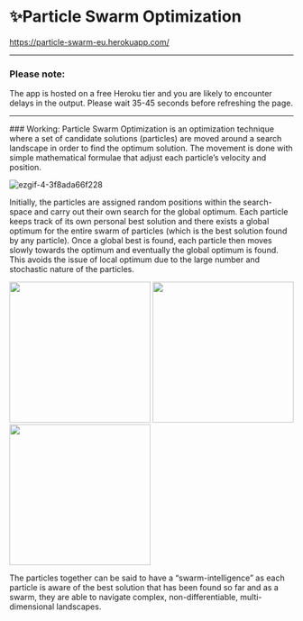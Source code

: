 # ✨Particle Swarm Optimization

https://particle-swarm-eu.herokuapp.com/

<hr>

### Please note:

The app is hosted on a free Heroku tier and you are likely to encounter delays in the output. Please wait 35-45 seconds before refreshing the page. 
<hr>
### Working:
Particle Swarm Optimization is an optimization technique where a set of candidate solutions (particles) are moved around a search landscape in order to find the optimum solution. The movement is done with simple mathematical formulae that adjust each particle’s velocity and position.

![ezgif-4-3f8ada66f228](https://user-images.githubusercontent.com/68558063/121675639-4afcf700-cad1-11eb-9537-f15187a17358.gif)

Initially, the particles are assigned random positions within the search-space and carry out their own search for the global optimum. Each particle keeps track of its own personal best solution and there exists a global optimum for the entire swarm of particles (which is the best solution found by any particle). Once a global best is found, each particle then moves slowly towards the optimum and eventually the global optimum is found. This avoids the issue of local optimum due to the large number and stochastic nature of the particles.

<span><img src="https://user-images.githubusercontent.com/68558063/121676318-1b9aba00-cad2-11eb-9cae-ebcdb0544e31.png" width="250" height="250"><span>
<span><img src="https://user-images.githubusercontent.com/68558063/121676850-c27f5600-cad2-11eb-803e-6e0ffc7e3067.png" width="250" height="250"></span>
<span><img src="https://user-images.githubusercontent.com/68558063/121677537-9dd7ae00-cad3-11eb-88df-ac719532cb17.png" width="250" height="250"></span>
<p>The particles together can be said to have a “swarm-intelligence” as each particle is aware of the best solution that has been found so far and as a swarm, they are able to navigate complex, non-differentiable, multi-dimensional landscapes.</p>

